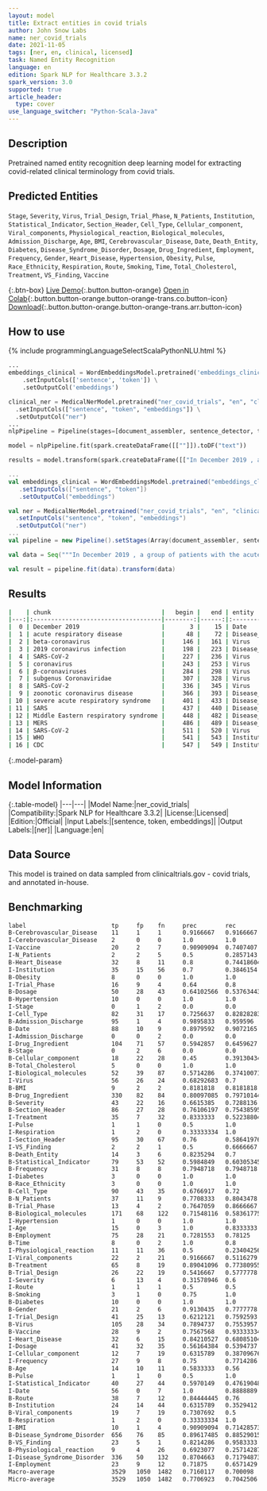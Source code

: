 ```yaml
---
layout: model
title: Extract entities in covid trials
author: John Snow Labs
name: ner_covid_trials
date: 2021-11-05
tags: [ner, en, clinical, licensed]
task: Named Entity Recognition
language: en
edition: Spark NLP for Healthcare 3.3.2
spark_version: 3.0
supported: true
article_header:
  type: cover
use_language_switcher: "Python-Scala-Java"
---
```



## Description


Pretrained named entity recognition deep learning model for extracting covid-related clinical terminology from covid trials.


## Predicted Entities


`Stage`, `Severity`, `Virus`, `Trial_Design`, `Trial_Phase`, `N_Patients`, `Institution`, `Statistical_Indicator`, `Section_Header`, `Cell_Type`, `Cellular_component`, `Viral_components`, `Physiological_reaction`, `Biological_molecules`, `Admission_Discharge`, `Age`, `BMI`, `Cerebrovascular_Disease`, `Date`, `Death_Entity`, `Diabetes`, `Disease_Syndrome_Disorder`, `Dosage`, `Drug_Ingredient`, `Employment`, `Frequency`, `Gender`, `Heart_Disease`, `Hypertension`, `Obesity`, `Pulse`, `Race_Ethnicity`, `Respiration`, `Route`, `Smoking`, `Time`, `Total_Cholesterol`, `Treatment`, `VS_Finding`, `Vaccine`


{:.btn-box}
[Live Demo](https://demo.johnsnowlabs.com/healthcare/NER_COVID/){:.button.button-orange}
[Open in Colab](https://colab.research.google.com/github/JohnSnowLabs/spark-nlp-workshop/blob/master/tutorials/Certification_Trainings/Healthcare/1.Clinical_Named_Entity_Recognition_Model.ipynb){:.button.button-orange.button-orange-trans.co.button-icon}
[Download](https://s3.amazonaws.com/auxdata.johnsnowlabs.com/clinical/models/ner_covid_trials_en_3.2.3_3.0_1636083991325.zip){:.button.button-orange.button-orange-trans.arr.button-icon}


## How to use






<div class="tabs-box" markdown="1">
{% include programmingLanguageSelectScalaPythonNLU.html %}

```python
...
embeddings_clinical = WordEmbeddingsModel.pretrained('embeddings_clinical', 'en', 'clinical/models') \
    .setInputCols(['sentence', 'token']) \
    .setOutputCol('embeddings')

clinical_ner = MedicalNerModel.pretrained("ner_covid_trials", "en", "clinical/models") \
  .setInputCols(["sentence", "token", "embeddings"]) \
  .setOutputCol("ner")
...
nlpPipeline = Pipeline(stages=[document_assembler, sentence_detector, tokenizer, embeddings_clinical,  clinical_ner, ner_converter])

model = nlpPipeline.fit(spark.createDataFrame([[""]]).toDF("text"))

results = model.transform(spark.createDataFrame([["In December 2019 , a group of patients with the acute respiratory disease was detected in Wuhan , Hubei Province of China . A month later , a new beta-coronavirus was identified as the cause of the 2019 coronavirus infection . SARS-CoV-2 is a coronavirus that belongs to the group of β-coronaviruses of the subgenus Coronaviridae . The SARS-CoV-2 is the third known zoonotic coronavirus disease after severe acute respiratory syndrome ( SARS ) and Middle Eastern respiratory syndrome ( MERS ). The diagnosis of SARS-CoV-2 recommended by the WHO , CDC is the collection of a sample from the upper respiratory tract ( nasal and oropharyngeal exudate ) or from the lower respiratory tract such as expectoration of endotracheal aspirate and bronchioloalveolar lavage and its analysis using the test of real-time polymerase chain reaction ( qRT-PCR )."]], ["text"]))
```
```scala
...
val embeddings_clinical = WordEmbeddingsModel.pretrained("embeddings_clinical", "en", "clinical/models")
   .setInputCols(["sentence", "token"])
   .setOutputCol("embeddings")

val ner = MedicalNerModel.pretrained("ner_covid_trials", "en", "clinical/models") 
  .setInputCols("sentence", "token", "embeddings")
  .setOutputCol("ner")
...
val pipeline = new Pipeline().setStages(Array(document_assembler, sentence_detector, tokenizer, embeddings_clinical, ner, ner_converter))

val data = Seq("""In December 2019 , a group of patients with the acute respiratory disease was detected in Wuhan , Hubei Province of China . A month later , a new beta-coronavirus was identified as the cause of the 2019 coronavirus infection . SARS-CoV-2 is a coronavirus that belongs to the group of β-coronaviruses of the subgenus Coronaviridae . The SARS-CoV-2 is the third known zoonotic coronavirus disease after severe acute respiratory syndrome ( SARS ) and Middle Eastern respiratory syndrome ( MERS ). The diagnosis of SARS-CoV-2 recommended by the WHO , CDC is the collection of a sample from the upper respiratory tract ( nasal and oropharyngeal exudate ) or from the lower respiratory tract such as expectoration of endotracheal aspirate and bronchioloalveolar lavage and its analysis using the test of real-time polymerase chain reaction ( qRT-PCR ).""").toDS.toDF("text")

val result = pipeline.fit(data).transform(data)
```
</div>


## Results


```bash
|    | chunk                               |   begin |   end | entity                    |
|---:|:------------------------------------|--------:|------:|:--------------------------|
|  0 | December 2019                       |       3 |    15 | Date                      |
|  1 | acute respiratory disease           |      48 |    72 | Disease_Syndrome_Disorder |
|  2 | beta-coronavirus                    |     146 |   161 | Virus                     |
|  3 | 2019 coronavirus infection          |     198 |   223 | Disease_Syndrome_Disorder |
|  4 | SARS-CoV-2                          |     227 |   236 | Virus                     |
|  5 | coronavirus                         |     243 |   253 | Virus                     |
|  6 | β-coronaviruses                     |     284 |   298 | Virus                     |
|  7 | subgenus Coronaviridae              |     307 |   328 | Virus                     |
|  8 | SARS-CoV-2                          |     336 |   345 | Virus                     |
|  9 | zoonotic coronavirus disease        |     366 |   393 | Disease_Syndrome_Disorder |
| 10 | severe acute respiratory syndrome   |     401 |   433 | Disease_Syndrome_Disorder |
| 11 | SARS                                |     437 |   440 | Disease_Syndrome_Disorder |
| 12 | Middle Eastern respiratory syndrome |     448 |   482 | Disease_Syndrome_Disorder |
| 13 | MERS                                |     486 |   489 | Disease_Syndrome_Disorder |
| 14 | SARS-CoV-2                          |     511 |   520 | Virus                     |
| 15 | WHO                                 |     541 |   543 | Institution               |
| 16 | CDC                                 |     547 |   549 | Institution               |


```


{:.model-param}
## Model Information


{:.table-model}
|---|---|
|Model Name:|ner_covid_trials|
|Compatibility:|Spark NLP for Healthcare 3.3.2|
|License:|Licensed|
|Edition:|Official|
|Input Labels:|[sentence, token, embeddings]|
|Output Labels:|[ner]|
|Language:|en|


## Data Source


This model is trained on data sampled from clinicaltrials.gov - covid trials, and annotated in-house.


## Benchmarking


```bash
label                        tp     fp    fn     prec        rec         f1         
B-Cerebrovascular_Disease    11     1     1      0.9166667   0.9166667   0.9166667  
I-Cerebrovascular_Disease    2      0     0      1.0         1.0         1.0        
I-Vaccine                    20     2     7      0.90909094  0.7407407   0.81632656 
I-N_Patients                 2      2     5      0.5         0.2857143   0.36363637 
B-Heart_Disease              32     8     11     0.8         0.74418604  0.7710843  
I-Institution                35     15    56     0.7         0.3846154   0.49645394 
B-Obesity                    8      0     0      1.0         1.0         1.0        
I-Trial_Phase                16     9     4      0.64        0.8         0.7111111  
B-Dosage                     50     28    43     0.64102566  0.53763443  0.5847953  
B-Hypertension               10     0     0      1.0         1.0         1.0        
I-Stage                      0      1     2      0.0         0.0         0.0        
I-Cell_Type                  82     31    17     0.7256637   0.82828283  0.7735849  
B-Admission_Discharge        95     1     4      0.9895833   0.959596    0.974359   
B-Date                       88     10    9      0.8979592   0.9072165   0.9025641  
I-Admission_Discharge        0      0     2      0.0         0.0         0.0        
I-Drug_Ingredient            104    71    57     0.5942857   0.6459627   0.61904764 
B-Stage                      0      2     6      0.0         0.0         0.0        
B-Cellular_component         18     22    28     0.45        0.39130434  0.41860464 
B-Total_Cholesterol          5      0     0      1.0         1.0         1.0        
I-Biological_molecules       52     39    87     0.5714286   0.37410071  0.45217392 
I-Virus                      56     26    24     0.68292683  0.7         0.69135803 
B-BMI                        9      2     2      0.8181818   0.8181818   0.8181818  
B-Drug_Ingredient            330    82    84     0.80097085  0.79710144  0.7990315  
B-Severity                   43     22    16     0.6615385   0.7288136   0.69354844 
B-Section_Header             86     27    28     0.76106197  0.75438595  0.7577093  
I-Treatment                  35     7     32     0.8333333   0.52238804  0.64220184 
I-Pulse                      1      1     0      0.5         1.0         0.6666667  
I-Respiration                1      2     0      0.33333334  1.0         0.5        
I-Section_Header             95     30    67     0.76        0.58641976  0.66202086 
I-VS_Finding                 2      2     1      0.5         0.6666667   0.57142854 
B-Death_Entity               14     3     6      0.8235294   0.7         0.7567568  
B-Statistical_Indicator      79     53    52     0.5984849   0.60305345  0.60076046 
B-Frequency                  31     8     8      0.7948718   0.7948718   0.79487187 
I-Diabetes                   3      0     0      1.0         1.0         1.0        
B-Race_Ethnicity             3      0     0      1.0         1.0         1.0        
B-Cell_Type                  90     43    35     0.6766917   0.72        0.6976744  
B-N_Patients                 37     11    9      0.7708333   0.8043478   0.787234   
B-Trial_Phase                13     4     2      0.7647059   0.8666667   0.8125     
B-Biological_molecules       171    68    122    0.71548116  0.58361775  0.6428571              
I-Hypertension               1      0     0      1.0         1.0         1.0        
I-Age                        15     0     3      1.0         0.8333333   0.90909094 
B-Employment                 75     28    21     0.7281553   0.78125     0.7537688  
B-Time                       8      0     2      1.0         0.8         0.88888896 
I-Physiological_reaction     11     11    36     0.5         0.23404256  0.3188406  
I-Viral_components           22     2     21     0.9166667   0.5116279   0.6567164  
B-Treatment                  65     8     19     0.89041096  0.77380955  0.8280255  
B-Trial_Design               26     22    19     0.5416667   0.5777778   0.5591398  
I-Severity                   6      13    4      0.31578946  0.6         0.41379312 
I-Route                      1      1     1      0.5         0.5         0.5        
B-Smoking                    3      1     0      0.75        1.0         0.85714287 
B-Diabetes                   10     0     0      1.0         1.0         1.0        
B-Gender                     21     2     6      0.9130435   0.7777778   0.84       
I-Trial_Design               41     25    13     0.6212121   0.7592593   0.6833333  
B-Virus                      105    28    34     0.7894737   0.7553957   0.77205884 
B-Vaccine                    28     9     2      0.7567568   0.93333334  0.8358209  
I-Heart_Disease              32     6     15     0.84210527  0.68085104  0.75294113 
I-Dosage                     41     32    35     0.56164384  0.5394737   0.5503355  
I-Cellular_component         12     7     19     0.6315789   0.38709676  0.48       
I-Frequency                  27     9     8      0.75        0.7714286   0.7605634  
B-Age                        14     10    11     0.5833333   0.56        0.57142854 
B-Pulse                      1      1     0      0.5         1.0         0.6666667  
I-Statistical_Indicator      40     27    44     0.5970149   0.47619048  0.52980137 
I-Date                       56     0     7      1.0         0.8888889   0.94117653 
B-Route                      38     7     12     0.84444445  0.76        0.79999995 
B-Institution                24     14    44     0.6315789   0.3529412   0.4528302  
B-Viral_components           19     7     19     0.7307692   0.5         0.59375    
B-Respiration                1      2     0      0.33333334  1.0         0.5        
I-BMI                        10     1     4      0.90909094  0.71428573  0.8000001  
B-Disease_Syndrome_Disorder  656    76    85     0.89617485  0.88529015  0.8906992  
B-VS_Finding                 23     5     1      0.8214286   0.9583333   0.8846154  
B-Physiological_reaction     9      4     26     0.6923077   0.25714287  0.37500003 
I-Disease_Syndrome_Disorder  336    50    132    0.8704663   0.71794873  0.78688526 
I-Employment                 23     9     12     0.71875     0.6571429   0.6865672  
Macro-average	             3529   1050  1482   0.7160117   0.700098    0.70796543
Micro-average	             3529   1050  1482   0.7706923   0.7042506   0.73597497
```
<!--stackedit_data:
eyJoaXN0b3J5IjpbLTU3ODgyMTA0OV19
-->